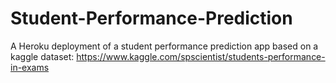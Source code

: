 # Student-Performance-Prediction
A Heroku deployment of a student performance prediction app based on a kaggle dataset: https://www.kaggle.com/spscientist/students-performance-in-exams
